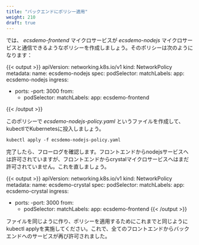```yaml
---
title: "バックエンドにポリシー適用"
weight: 210
draft: true
---
```


<!--
Now, let's create a policy that allows the _ecsdemo-frontend_ microservice to communicate with the _ecsdemo-nodejs_ microservice. That policy will look something like this:
-->
では、 _ecsdemo-frontend_ マイクロサービスが _ecsdemo-nodejs_ マイクロサービスと通信できるようなポリシーを作成しましょう。そのポリシーは次のようになります：

{{< output >}}
apiVersion: networking.k8s.io/v1
kind: NetworkPolicy
metadata:
  name: ecsdemo-nodejs
spec:
  podSelector:
    matchLabels:
      app: ecsdemo-nodejs
ingress:
- ports:
  -port: 3000
  from:
  - podSelector:
    matchLabels:
      app: ecsdemo-frontend

{{< /output >}}

<!--
Let's create that policy in a file, called _ecsdemo-nodejs-policy.yaml_ and then load it into Kubernetes using kubectl.
-->
このポリシーで _ecsdemo-nodejs-policy.yaml_ というファイルを作成して、kubectlでKubernetesに投入しましょう。

```
kubectl apply -f ecsdemo-nodejs-policy.yaml
```

<!--
Once you've done that, again, look at the flow logs and you will see that traffic between the frontend and the nodejs services is now being allowed, but the traffic from the frontend to the crystal microservice is still being blocked.  Let's fix that.
-->
完了したら、フローログを確認します。フロントエンドからnodejsサービスへは許可されていますが、フロントエンドからcrystalマイクロサービスへはまだ許可されていません。これを直しましょう。

{{< output >}}
apiVersion: networking.k8s.io/v1
kind: NetworkPolicy
metadata:
  name: ecsdemo-crystal
spec:
  podSelector:
    matchLabels:
      app: ecsdemo-crystal
ingress:
- ports:
  -port: 3000
  from:
  - podSelector:
    matchLabels:
      app: ecsdemo-frontend
{{< /output >}}

<!--
Use the same file create and kubectl apply steps that we used above to apply this new policy, and now you will see that all the frontend to backend traffic is now being allowed, again.
-->
ファイルを同じように作り、ポリシーを適用するためにこれまでと同じようにkubectl applyを実施してください。これで、全てのフロントエンドからバックエンドへのサービスが再び許可されました。